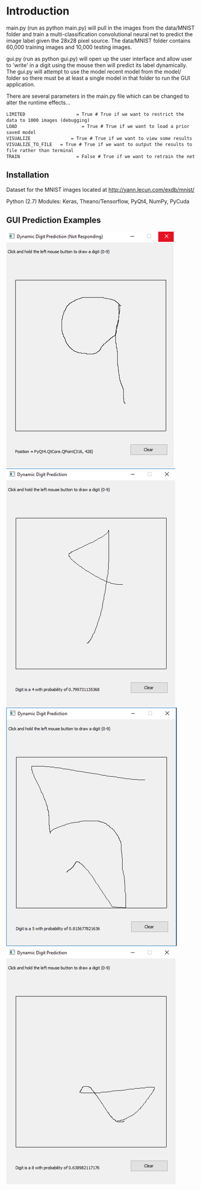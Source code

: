 # Introduction
main.py (run as python main.py) will pull in the images from the data/MNIST folder and train a multi-classification convolutional neural net to predict the image label given the 28x28 pixel source. The data/MNIST folder contains 60,000 training images and 10,000 testing images.

gui.py (run as python gui.py) will open up the user interface and allow user to 'write' in a digit using the mouse then will predict its label dynamically.  The gui.py will attempt to use the model recent model from the model/ folder so there must be at least a single model in that folder to run the GUI application. 

There are several parameters in the main.py file which can be changed to alter the runtime effects...


    LIMITED 			      = True # True if we want to restrict the data to 1000 images (debugging)
    LOAD 				        = True # True if we want to load a prior saved model
    VISUALIZE 			    = True # True if we want to view some results 
    VISUALIZE_TO_FILE 	= True # True if we want to output the results to file rather than terminal
    TRAIN 				      = False # True if we want to retrain the net


## Installation

Dataset for the MNIST images located at http://yann.lecun.com/exdb/mnist/

Python (2.7) Modules: Keras, Theano/Tensorflow, PyQt4, NumPy, PyCuda

## GUI Prediction Examples
![Alt text](https://github.com/bfaure/Dynamic-Digit-Recognition/blob/master/data/screenshot_1.png)
![Alt text](https://github.com/bfaure/Dynamic-Digit-Recognition/blob/master/data/screenshot_2.PNG)
![Alt text](https://github.com/bfaure/Dynamic-Digit-Recognition/blob/master/data/screenshot_3.PNG)
![Alt text](https://github.com/bfaure/Dynamic-Digit-Recognition/blob/master/data/screenshot_4.PNG)

